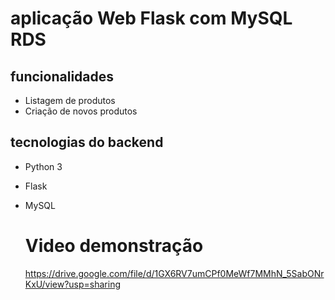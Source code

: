 # aplicação Web Flask com MySQL RDS

## funcionalidades
- Listagem de produtos
- Criação de novos produtos

## tecnologias do backend
- Python 3
- Flask
- MySQL

  # Video demonstração

  https://drive.google.com/file/d/1GX6RV7umCPf0MeWf7MMhN_5SabONrKxU/view?usp=sharing
